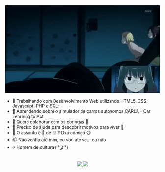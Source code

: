 ![Alt Text](https://github.com/AugustMatt/AugustMatt/blob/main/Subarashi-low.gif)

<!--
**AugustMatt/AugustMatt** is a ✨ _special_ ✨ repository because its `README.md` (this file) appears on your GitHub profile.

Here are some ideas to get you started:

- 🔭 I’m currently working on ...
- 🌱 I’m currently learning ...
- 👯 I’m looking to collaborate on ...
- 🤔 I’m looking for help with ...
- 💬 Ask me about ...
- 📫 How to reach me: ...
- 😄 Pronouns: ...
- ⚡ Fun fact: ...
-->

- 🔭 Trabalhando com Desenvolvimento Web utilizando HTML5, CSS, Javascript, PHP e SQL-
- 🌱 Aprendendo sobre o simulador de carros autonomos CARLA - Car Learning to Act
- 👯 Quero colaborar com os coringas 🤡
- 🤔 Preciso de ajuda para descobrir motivos para viver 🐔
- 💬 O assunto é 🐔 de 🩳 ? Dxa comigo 😃
- 📫 Não venha até mim, eu vou até vc....ou não
- ⚡ Homem de cultura ( ͡° ͜ʖ ͡°)

<br>
<div align="center">
  <a href="https://github.com/AugustMatt">
  <img height="180em" src="https://github-readme-stats.vercel.app/api?username=AugustMatt&show_icons=true&theme=tokyonight&include_all_commits=true&count_private=true"/>
  <img height="180em" src="https://github-readme-stats.vercel.app/api/top-langs/?username=AugustMatt&layout=compact&langs_count=7&theme=tokyonight"/>
</div>
